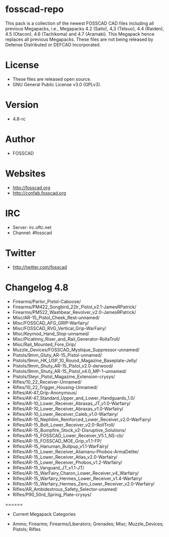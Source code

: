 fosscad-repo
============

This pack is a collection of the newest FOSSCAD CAD files including all previous Megapacks, i.e., Megapacks 4.2 (Saito), 4,3 (Tetsuo), 4.4 (Raiden), 4.5 (Otacon),  4.6 (Tachikoma) and 4.7 (Aramaki). This Megapack hence replaces all previous Megapacks. These files are not being released by Defense Distributed or DEFCAD Incorporated.

# License

* These files are released open source.
* GNU General Public License v3.0 (GPLv3).

# Version

* 4.8-rc

# Author
* FOSSCAD

# Websites 
* http://fosscad.org
* http://confab.fosscad.org

# IRC
* Server: irc.oftc.net 
* Channel: #fosscad

# Twitter
* http://twitter.com/fosscad

# Changelog 4.8

* Firearms/Parlor_Pistol-Caboose/
* Firearms/PM422_Songbird_22lr_Pistol_v2.1-JamesRPatrick/
* Firearms/PM522_Washbear_Revolver_v2.0-JamesRPatrick/
* Misc/AR-15_Pistol_Cheek_Rest-unnamed/
* Misc/FOSSCAD_AFG_GRIP-Warfairy/
* Misc/FOSSCAD_RVG_Vertical_Grip-WarFairy/
* Misc/Keymod_Hand_Stop-unnamed/
* Misc/Picatinny_Riser_and_Rail_Generator-RollaTroll/
* Misc/Rail_Mounted_Fore_Grip/
* Muzzle_Devices/FOSSCAD_Mystique_Suppressor-unnamed/
* Pistols/9mm_Gluty_AR-15_Pistol-unnamed/
* Pistols/9mm_HK_USP_10_Round_Magazine_Baseplate-Jelly/
* Pistols/9mm_Shuty_AR-15_Pistol_v2.0-derwood/
* Pistols/9mm_Shuty_AR-15_Pistol_v4.0_MP-1-unnamed/
* Pistols/Steyr_Pistol_Magazine_Extension-crysys/
* Rifles/10_22_Receiver-Unnamed/
* Rifles/10_22_Trigger_Housing-Unnamed/
* Rifles/AK-47_Grip-Anonymous/
* Rifles/AK-47_Standard_Upper_and_Lower_Handguards_1.0/
* Rifles/AR-10_Lower_Receiver_Abraxas_JT_v1.0-Warfairy/
* Rifles/AR-10_Lower_Receiver_Abraxas_v1.0-Warfairy/
* Rifles/AR-10_Lower_Receiver_Caleb_v1.0-Warfairy/
* Rifles/AR-10_Nephilim_Reinforced_Lower_Receiver_v2.0-WarFairy/
* Rifles/AR-15_Bolt_Lower_Receiver_v2.0-RollTroll/
* Rifles/AR-15_Bumpfire_Stock_v2-Disruptive_Solutions/
* Rifles/AR-15_FOSSCAD_Lower_Receiver_V5.1_NS-cb/
* Rifles/AR-15_FOSSCAD_MOE_Grip_v1.1-FP/
* Rifles/AR-15_Hanuman_Bullpup_v1.1-WarFairy/
* Rifles/AR-15_Lower_Receiver_Aliamanu-Phobos-ArmaDelite/
* Rifles/AR-15_Lower_Receiver_Atlas_v2.0-Warfairy/
* Rifles/AR-15_Lower_Receiver_Phobos_v1.2-Warfairy/
* Rifles/AR-15_Vanguard_JT_v1.1-JT/
* Rifles/AR-15_WarFairy_Charon_Lower_Receiver_v4_Warfairy/
* Rifles/AR-15_Warfairy_Hermes_Lower_Receiver_v1.4-Warfairy/
* Rifles/AR-15_Warfairy_Hermes_Zero_Lower_Receiver_v2.0-Warfairy/
* Rifles/AR_Ambidextrous_Safety_Selector-unamed/
* Rifles/P90_50rd_Spring_Plate-crysys/

======
* Current Megapack Categories
- Ammo; Firearms; Firearms/Liberators; Grenades; Misc; Muzzle_Devices; Pistols; Rifles
